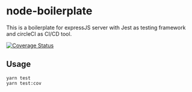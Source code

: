 # node-boilerplate

This is a boilerplate for expressJS server with Jest as testing framework and circleCI as CI/CD tool.

[![Coverage Status](https://coveralls.io/repos/github/nlgt11/node-boilerplate/badge.svg?branch=main)](https://coveralls.io/github/nlgt11/node-boilerplate?branch=main)

## Usage

```shell
yarn test
yarn test:cov
```
